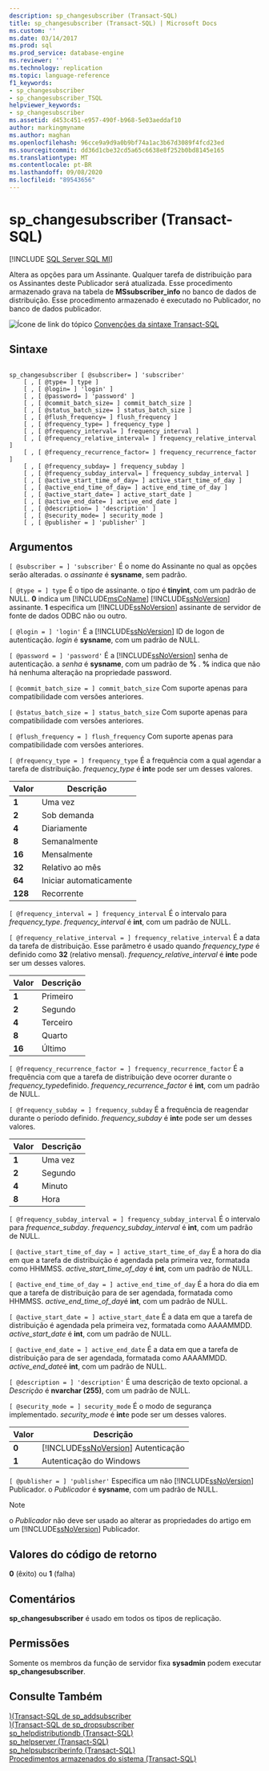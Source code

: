 ```yaml
---
description: sp_changesubscriber (Transact-SQL)
title: sp_changesubscriber (Transact-SQL) | Microsoft Docs
ms.custom: ''
ms.date: 03/14/2017
ms.prod: sql
ms.prod_service: database-engine
ms.reviewer: ''
ms.technology: replication
ms.topic: language-reference
f1_keywords:
- sp_changesubscriber
- sp_changesubscriber_TSQL
helpviewer_keywords:
- sp_changesubscriber
ms.assetid: d453c451-e957-490f-b968-5e03aeddaf10
author: markingmyname
ms.author: maghan
ms.openlocfilehash: 96cce9a9d9a0b9bf74a1ac3b67d3089f4fcd23ed
ms.sourcegitcommit: dd36d1cbe32cd5a65c6638e8f252b0bd8145e165
ms.translationtype: MT
ms.contentlocale: pt-BR
ms.lasthandoff: 09/08/2020
ms.locfileid: "89543656"
---
```

# <a name="sp_changesubscriber-transact-sql"></a>sp_changesubscriber (Transact-SQL)
[!INCLUDE [SQL Server SQL MI](../../includes/applies-to-version/sql-asdbmi.md)]

  Altera as opções para um Assinante. Qualquer tarefa de distribuição para os Assinantes deste Publicador será atualizada. Esse procedimento armazenado grava na tabela de **MSsubscriber_info** no banco de dados de distribuição. Esse procedimento armazenado é executado no Publicador, no banco de dados publicador.  
  
 ![Ícone de link do tópico](../../database-engine/configure-windows/media/topic-link.gif "Ícone de link do tópico") [Convenções da sintaxe Transact-SQL](../../t-sql/language-elements/transact-sql-syntax-conventions-transact-sql.md)  
  
## <a name="syntax"></a>Sintaxe  
  
```  
  
sp_changesubscriber [ @subscriber= ] 'subscriber'  
    [ , [ @type= ] type ]  
    [ , [ @login= ] 'login' ]  
    [ , [ @password= ] 'password' ]  
    [ , [ @commit_batch_size= ] commit_batch_size ]  
    [ , [ @status_batch_size= ] status_batch_size ]  
    [ , [ @flush_frequency= ] flush_frequency ]  
    [ , [ @frequency_type= ] frequency_type ]  
    [ , [ @frequency_interval= ] frequency_interval ]  
    [ , [ @frequency_relative_interval= ] frequency_relative_interval ]  
    [ , [ @frequency_recurrence_factor= ] frequency_recurrence_factor ]  
    [ , [ @frequency_subday= ] frequency_subday ]  
    [ , [ @frequency_subday_interval= ] frequency_subday_interval ]  
    [ , [ @active_start_time_of_day= ] active_start_time_of_day ]  
    [ , [ @active_end_time_of_day= ] active_end_time_of_day ]  
    [ , [ @active_start_date= ] active_start_date ]  
    [ , [ @active_end_date= ] active_end_date ]  
    [ , [ @description= ] 'description' ]  
    [ , [ @security_mode= ] security_mode ]  
    [ , [ @publisher = ] 'publisher' ]  
```  
  
## <a name="arguments"></a>Argumentos  
`[ @subscriber = ] 'subscriber'` É o nome do Assinante no qual as opções serão alteradas. o *assinante* é **sysname**, sem padrão.  
  
`[ @type = ] type` É o tipo de assinante. o *tipo* é **tinyint**, com um padrão de NULL. **0** indica um [!INCLUDE[msCoName](../../includes/msconame-md.md)] [!INCLUDE[ssNoVersion](../../includes/ssnoversion-md.md)] assinante. **1** especifica um [!INCLUDE[ssNoVersion](../../includes/ssnoversion-md.md)] assinante de servidor de fonte de dados ODBC não ou outro.  
  
`[ @login = ] 'login'` É a [!INCLUDE[ssNoVersion](../../includes/ssnoversion-md.md)] ID de logon de autenticação. *login* é **sysname**, com um padrão de NULL.  
  
`[ @password = ] 'password'` É a [!INCLUDE[ssNoVersion](../../includes/ssnoversion-md.md)] senha de autenticação. a *senha* é **sysname**, com um padrão de **%** . **%** indica que não há nenhuma alteração na propriedade password.  
  
`[ @commit_batch_size = ] commit_batch_size` Com suporte apenas para compatibilidade com versões anteriores.  
  
`[ @status_batch_size = ] status_batch_size` Com suporte apenas para compatibilidade com versões anteriores.  
  
`[ @flush_frequency = ] flush_frequency` Com suporte apenas para compatibilidade com versões anteriores.  
  
`[ @frequency_type = ] frequency_type` É a frequência com a qual agendar a tarefa de distribuição. *frequency_type* é **int**e pode ser um desses valores.  
  
|Valor|Descrição|  
|-----------|-----------------|  
|**1**|Uma vez|  
|**2**|Sob demanda|  
|**4**|Diariamente|  
|**8**|Semanalmente|  
|**16**|Mensalmente|  
|**32**|Relativo ao mês|  
|**64**|Iniciar automaticamente|  
|**128**|Recorrente|  
  
`[ @frequency_interval = ] frequency_interval` É o intervalo para *frequency_type*. *frequency_interval* é **int**, com um padrão de NULL.  
  
`[ @frequency_relative_interval = ] frequency_relative_interval` É a data da tarefa de distribuição. Esse parâmetro é usado quando *frequency_type* é definido como **32** (relativo mensal). *frequency_relative_interval* é **int**e pode ser um desses valores.  
  
|Valor|Descrição|  
|-----------|-----------------|  
|**1**|Primeiro|  
|**2**|Segundo|  
|**4**|Terceiro|  
|**8**|Quarto|  
|**16**|Último|  
  
`[ @frequency_recurrence_factor = ] frequency_recurrence_factor` É a frequência com que a tarefa de distribuição deve ocorrer durante o *frequency_type*definido. *frequency_recurrence_factor* é **int**, com um padrão de NULL.  
  
`[ @frequency_subday = ] frequency_subday` É a frequência de reagendar durante o período definido. *frequency_subday* é **int**e pode ser um desses valores.  
  
|Valor|Descrição|  
|-----------|-----------------|  
|**1**|Uma vez|  
|**2**|Segundo|  
|**4**|Minuto|  
|**8**|Hora|  
  
`[ @frequency_subday_interval = ] frequency_subday_interval` É o intervalo para *frequence_subday*. *frequency_subday_interval* é **int**, com um padrão de NULL.  
  
`[ @active_start_time_of_day = ] active_start_time_of_day` É a hora do dia em que a tarefa de distribuição é agendada pela primeira vez, formatada como HHMMSS. *active_start_time_of_day* é **int**, com um padrão de NULL.  
  
`[ @active_end_time_of_day = ] active_end_time_of_day` É a hora do dia em que a tarefa de distribuição para de ser agendada, formatada como HHMMSS. *active_end_time_of_day*é **int**, com um padrão de NULL.  
  
`[ @active_start_date = ] active_start_date` É a data em que a tarefa de distribuição é agendada pela primeira vez, formatada como AAAAMMDD. *active_start_date* é **int**, com um padrão de NULL.  
  
`[ @active_end_date = ] active_end_date` É a data em que a tarefa de distribuição para de ser agendada, formatada como AAAAMMDD. *active_end_date*é **int**, com um padrão de NULL.  
  
`[ @description = ] 'description'` É uma descrição de texto opcional. a *Descrição* é **nvarchar (255)**, com um padrão de NULL.  
  
`[ @security_mode = ] security_mode` É o modo de segurança implementado. *security_mode* é **int**e pode ser um desses valores.  
  
|Valor|Descrição|  
|-----------|-----------------|  
|**0**|[!INCLUDE[ssNoVersion](../../includes/ssnoversion-md.md)] Autenticação|  
|**1**|Autenticação do Windows|  
  
`[ @publisher = ] 'publisher'` Especifica um não [!INCLUDE[ssNoVersion](../../includes/ssnoversion-md.md)] Publicador. o *Publicador* é **sysname**, com um padrão de NULL.  
  
> [!NOTE]  
>  o *Publicador* não deve ser usado ao alterar as propriedades do artigo em um [!INCLUDE[ssNoVersion](../../includes/ssnoversion-md.md)] Publicador.  
  
## <a name="return-code-values"></a>Valores do código de retorno  
 **0** (êxito) ou **1** (falha)  
  
## <a name="remarks"></a>Comentários  
 **sp_changesubscriber** é usado em todos os tipos de replicação.  
  
## <a name="permissions"></a>Permissões  
 Somente os membros da função de servidor fixa **sysadmin** podem executar **sp_changesubscriber**.  
  
## <a name="see-also"></a>Consulte Também  
 [&#41;&#40;Transact-SQL de sp_addsubscriber ](../../relational-databases/system-stored-procedures/sp-addsubscriber-transact-sql.md)   
 [&#41;&#40;Transact-SQL de sp_dropsubscriber ](../../relational-databases/system-stored-procedures/sp-dropsubscriber-transact-sql.md)   
 [sp_helpdistributiondb &#40;Transact-SQL&#41;](../../relational-databases/system-stored-procedures/sp-helpdistributiondb-transact-sql.md)   
 [sp_helpserver &#40;Transact-SQL&#41;](../../relational-databases/system-stored-procedures/sp-helpserver-transact-sql.md)   
 [sp_helpsubscriberinfo &#40;Transact-SQL&#41;](../../relational-databases/system-stored-procedures/sp-helpsubscriberinfo-transact-sql.md)   
 [Procedimentos armazenados do sistema &#40;Transact-SQL&#41;](../../relational-databases/system-stored-procedures/system-stored-procedures-transact-sql.md)  
  
  

